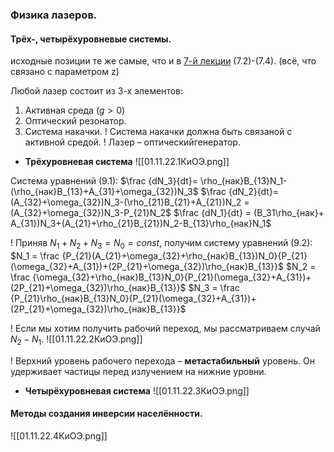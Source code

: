 ### Физика лазеров.
#### Трёх-, четырёхуровневые системы.

исходные позиции те же самые, что и в [7-й лекции](КиОЭ_Лекция_7_(18.10.22)) (7.2)-(7.4). (всё, что связано с параметром z)

Любой лазер состоит из 3-х элементов:
1) Активная среда ($g>0$)
2) Оптический резонатор.
3) Система накачки.
! Система накачки должна быть связаной с активной средой.
! Лазер – оптическийгенератор.

- **Трёхуровневая система**
![[01.11.22.1КиОЭ.png]]

Система уравнений (9.1):
$\frac {dN_3}{dt}= \rho_{нак}B_{13}N_1-(\rho_{нак}B_{13}+A_{31}+\omega_{32})N_3$
$\frac {dN_2}{dt}= (A_{32}+\omega_{32})N_3-(\rho_{21}B_{21}+A_{21})N_2 = (A_{32}+\omega_{32})N_3-P_{21}N_2$
$\frac {dN_1}{dt} = (B_31\rho_{нак}+ A_{31})N_3+(A_{21}+\rho_{21}B_{21})N_2-B_{13}\rho_{нак}N_1$ 

! Приняв $N_1+N_2+N_3=N_0=const$, получим систему уравнений (9.2):
$N_1 = \frac {P_{21}(A_{21}+\omega_{32}+\rho_{нак}B_{13})N_0}{P_{21}(\omega_{32}+A_{31})+(2P_{21}+\omega_{32})\rho_{нак}B_{13}}$
$N_2 = \frac {\omega_{32}+\rho_{нак}B_{13}N_0}{P_{21}(\omega_{32}+A_{31})+(2P_{21}+\omega_{32})\rho_{нак}B_{13}}$
$N_3 = \frac {P_{21}\rho_{нак}B_{13}N_0}{P_{21}(\omega_{32}+A_{31})+(2P_{21}+\omega_{32})\rho_{нак}B_{13}}$ 

! Если мы хотим получить рабочий переход, мы рассматриваем случай $N_2-N_1$.
![[01.11.22.2КиОЭ.png]]

! Верхний уровень рабочего перехода – **метастабильный** уровень. Он удерживает частицы перед излучением на нижние уровни.

- **Четырёхуровневая система**
![[01.11.22.3КиОЭ.png]]

#### Методы создания инверсии населённости.
![[01.11.22.4КиОЭ.png]]